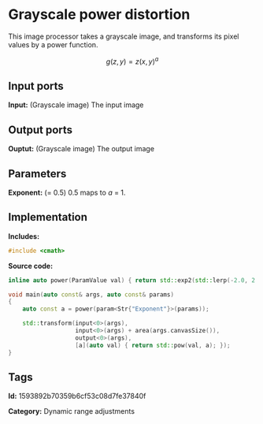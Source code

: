 # Grayscale power distortion

This image processor takes a grayscale image, and transforms its pixel values by a power function.

$$ g(z, y) = z(x, y)^a $$

## Input ports

__Input:__ (Grayscale image) The input image

## Output ports

__Ouptut:__ (Grayscale image) The output image

## Parameters

__Exponent:__ (= 0.5) 0.5 maps to $a$ = 1.

## Implementation

__Includes:__

```c++
#include <cmath>
```

__Source code:__

```c++
inline auto power(ParamValue val) { return std::exp2(std::lerp(-2.0, 2.0, val.value())); }

void main(auto const& args, auto const& params)
{
	auto const a = power(param<Str{"Exponent"}>(params));

	std::transform(input<0>(args),
	               input<0>(args) + area(args.canvasSize()),
	               output<0>(args),
	               [a](auto val) { return std::pow(val, a); });
}
```

## Tags

__Id:__ 1593892b70359b6cf53c08d7fe37840f

__Category:__ Dynamic range adjustments